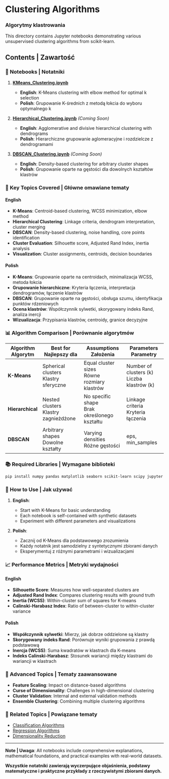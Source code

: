 # Clustering Algorithms
### Algorytmy klastrowania

This directory contains Jupyter notebooks demonstrating various unsupervised clustering algorithms from scikit-learn.

## Contents | Zawartość

### 📓 Notebooks | Notatniki

1. **[KMeans_Clustering.ipynb](KMeans_Clustering.ipynb)**
   - **English**: K-Means clustering with elbow method for optimal k selection
   - **Polish**: Grupowanie K-średnich z metodą łokcia do wyboru optymalnego k

2. **[Hierarchical_Clustering.ipynb](Hierarchical_Clustering.ipynb)** *(Coming Soon)*
   - **English**: Agglomerative and divisive hierarchical clustering with dendrograms
   - **Polish**: Hierarchiczne grupowanie aglomeracyjne i rozdzielcze z dendrogramami

3. **[DBSCAN_Clustering.ipynb](DBSCAN_Clustering.ipynb)** *(Coming Soon)*
   - **English**: Density-based clustering for arbitrary cluster shapes
   - **Polish**: Grupowanie oparte na gęstości dla dowolnych kształtów klastrów

### 🎯 Key Topics Covered | Główne omawiane tematy

#### English
- **K-Means**: Centroid-based clustering, WCSS minimization, elbow method
- **Hierarchical Clustering**: Linkage criteria, dendrogram interpretation, cluster merging
- **DBSCAN**: Density-based clustering, noise handling, core points identification
- **Cluster Evaluation**: Silhouette score, Adjusted Rand Index, inertia analysis
- **Visualization**: Cluster assignments, centroids, decision boundaries

#### Polish
- **K-Means**: Grupowanie oparte na centroidach, minimalizacja WCSS, metoda łokcia
- **Grupowanie hierarchiczne**: Kryteria łączenia, interpretacja dendrogramów, łączenie klastrów
- **DBSCAN**: Grupowanie oparte na gęstości, obsługa szumu, identyfikacja punktów rdzeniowych
- **Ocena klastrów**: Współczynnik sylwetki, skorygowany indeks Rand, analiza inercji
- **Wizualizacja**: Przypisania klastrów, centroidy, granice decyzyjne

### 📊 Algorithm Comparison | Porównanie algorytmów

| Algorithm<br>Algorytm | Best for<br>Najlepszy dla | Assumptions<br>Założenia | Parameters<br>Parametry |
|------------------------|---------------------------|--------------------------|-------------------------|
| **K-Means** | Spherical clusters<br>Klastry sferyczne | Equal cluster sizes<br>Równe rozmiary klastrów | Number of clusters (k)<br>Liczba klastrów (k) |
| **Hierarchical** | Nested clusters<br>Klastry zagnieżdżone | No specific shape<br>Brak określonego kształtu | Linkage criteria<br>Kryteria łączenia |
| **DBSCAN** | Arbitrary shapes<br>Dowolne kształty | Varying densities<br>Różne gęstości | eps, min_samples |

### 📚 Required Libraries | Wymagane biblioteki

```bash
pip install numpy pandas matplotlib seaborn scikit-learn scipy jupyter
```

### 🚀 How to Use | Jak używać

1. **English**: 
   - Start with K-Means for basic understanding
   - Each notebook is self-contained with synthetic datasets
   - Experiment with different parameters and visualizations

2. **Polish**:
   - Zacznij od K-Means dla podstawowego zrozumienia
   - Każdy notatnik jest samodzielny z syntetycznymi zbiorami danych
   - Eksperymentuj z różnymi parametrami i wizualizacjami

### 📈 Performance Metrics | Metryki wydajności

#### English
- **Silhouette Score**: Measures how well-separated clusters are
- **Adjusted Rand Index**: Compares clustering results with ground truth
- **Inertia (WCSS)**: Within-cluster sum of squares for K-means
- **Calinski-Harabasz Index**: Ratio of between-cluster to within-cluster variance

#### Polish
- **Współczynnik sylwetki**: Mierzy, jak dobrze oddzielone są klastry
- **Skorygowany indeks Rand**: Porównuje wyniki grupowania z prawdą podstawową
- **Inercja (WCSS)**: Suma kwadratów w klastrach dla K-means
- **Indeks Calinski-Harabasz**: Stosunek wariancji między klastrami do wariancji w klastrach

### 🔧 Advanced Topics | Tematy zaawansowane

- **Feature Scaling**: Impact on distance-based algorithms
- **Curse of Dimensionality**: Challenges in high-dimensional clustering
- **Cluster Validation**: Internal and external validation methods
- **Ensemble Clustering**: Combining multiple clustering algorithms

### 🔗 Related Topics | Powiązane tematy

- [Classification Algorithms](../Classification/README.md)
- [Regression Algorithms](../Regression/README.md)
- [Dimensionality Reduction](../Dimensionality_Reduction/README.md)

---

**Note | Uwaga**: All notebooks include comprehensive explanations, mathematical foundations, and practical examples with real-world datasets.

**Wszystkie notatniki zawierają wyczerpujące objaśnienia, podstawy matematyczne i praktyczne przykłady z rzeczywistymi zbiorami danych.**
